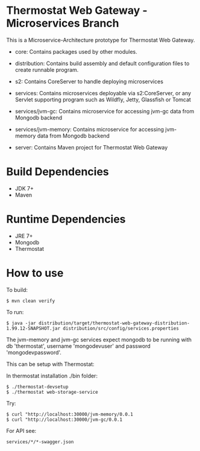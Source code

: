 # Thermostat Web Gateway - Microservices Branch

This is a Microservice-Architecture prototype for Thermostat Web Gateway.

* core: Contains packages used by other modules.
* distribution: Contains build assembly and default configuration files to create runnable program.
* s2: Contains CoreServer to handle deploying microservices
* services: Contains microservices deployable via s2:CoreServer, or any Servlet supporting program
            such as Wildfly, Jetty, Glassfish or Tomcat
* services/jvm-gc: Contains microservice for accessing jvm-gc data from Mongodb backend
* services/jvm-memory: Contains microservice for accessing jvm-memory data from Mongodb backend

* server: Contains Maven project for Thermostat Web Gateway


# Build Dependencies

* JDK 7+
* Maven

# Runtime Dependencies

* JRE 7+
* Mongodb
* Thermostat

# How to use

To build:

```
$ mvn clean verify

```

To run:

```
$ java -jar distribution/target/thermostat-web-gateway-distribution-1.99.12-SNAPSHOT.jar distribution/src/config/services.properties
```

The jvm-memory and jvm-gc services expect mongodb to be running with db 'thermostat', username 'mongodevuser' and password 'mongodevpassword'.

This can be setup with Thermostat:

In thermostat installation ./bin folder:

```
$ ./thermostat-devsetup
$ ./thermostat web-storage-service
```

Try:

```
$ curl "http://localhost:30000/jvm-memory/0.0.1
$ curl "http://localhost:30000/jvm-gc/0.0.1
```

For API see:

```
services/*/*-swagger.json
```

